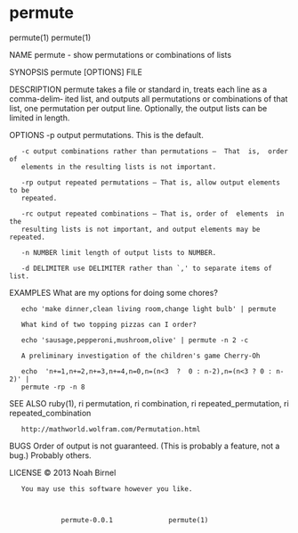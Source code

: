 permute
=======

permute(1)							    permute(1)



NAME
       permute - show permutations or combinations of lists

SYNOPSIS
       permute [OPTIONS] FILE

DESCRIPTION
       permute takes a file or standard in, treats each line as a comma-delim‐
       ited list, and outputs all permutations or combinations of  that	 list,
       one  permutation	 per output line.  Optionally, the output lists can be
       limited in length.

OPTIONS
       -p output permutations. This is the default.

       -c output combinations rather than permutations —  That	is,  order  of
       elements in the resulting lists is not important.

       -rp output repeated permutations — That is, allow output elements to be
       repeated.

       -rc output repeated combinations — That is, order of  elements  in  the
       resulting lists is not important, and output elements may be repeated.

       -n NUMBER limit length of output lists to NUMBER.

       -d DELIMITER use DELIMITER rather than `,' to separate items of list.

EXAMPLES
       What are my options for doing some chores?

       echo 'make dinner,clean living room,change light bulb' | permute

       What kind of two topping pizzas can I order?

       echo 'sausage,pepperoni,mushroom,olive' | permute -n 2 -c

       A preliminary investigation of the children's game Cherry-Oh

       echo  'n+=1,n+=2,n+=3,n+=4,n=0,n=(n<3  ?	 0 : n-2),n=(n<3 ? 0 : n-2)' |
       permute -rp -n 8

SEE ALSO
       ruby(1), ri permutation, ri combination,	 ri  repeated_permutation,  ri
       repeated_combination

       http://mathworld.wolfram.com/Permutation.html

BUGS
       Order  of output is not guaranteed.  (This is probably a feature, not a
       bug.)  Probably others.

LICENSE
       © 2013 Noah Birnel

       You may use this software however you like.



				 permute-0.0.1			    permute(1)
